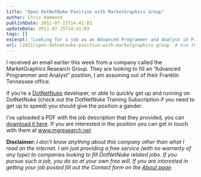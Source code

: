 ```yaml
---
title: "Open DotNetNuke Position with MarketGraphics Group"
author: Chris Hammond
publishDate: 2011-07-15T14:41:03
updateDate: 2011-07-15T14:41:03
tags: []
excerpt: "Looking for a job as an Advanced Programmer and Analyst in Franklin, Tennessee? Check out this opportunity for DotNetNuke developers with MarketGraphics Research Group. Contact them at www.mgresearch.net for more information."
url: /2011/open-dotnetnuke-position-with-marketgraphics-group  # Use the generated URL with year
---
```

<p>I received an email earlier this week from a company called the MarketGraphics Research Group. They are looking to fill an “Advanced Programmer and Analyst” position, I am assuming out of their Franklin Tennessee office.</p>  <p>If you’re a <a href="https://www.dotnetnuke.com">DotNetNuke</a> developer, or able to quickly get up and running on DotNetNuke (check out the DotNetNuke Training Subscription if you need to get up to speed) you should give the position a gander.</p>  <p>I’ve uploaded a PDF with the job description that they provided, you can <a href="https://cjh.am/odg4vZ" target="_blank">download it here</a>. If you are interested in the position you can get in touch with them at <a href="https://www.mgresearch.net">www.mgresearch.net</a></p>  <p><strong>Disclaimer: </strong><em>I don’t know anything about this company other than what I read on the internet. I am just providing a free service (with no warranty of any type) to companies looking to fill DotNetNuke related jobs. If you pursue such a job, you do so at your own free will. If you are interested in getting your job posted fill out the Contact form on the </em><a href="https://www.dnndaily.com/about" target="_blank"><em>About page</em></a><em>.</em></p>


